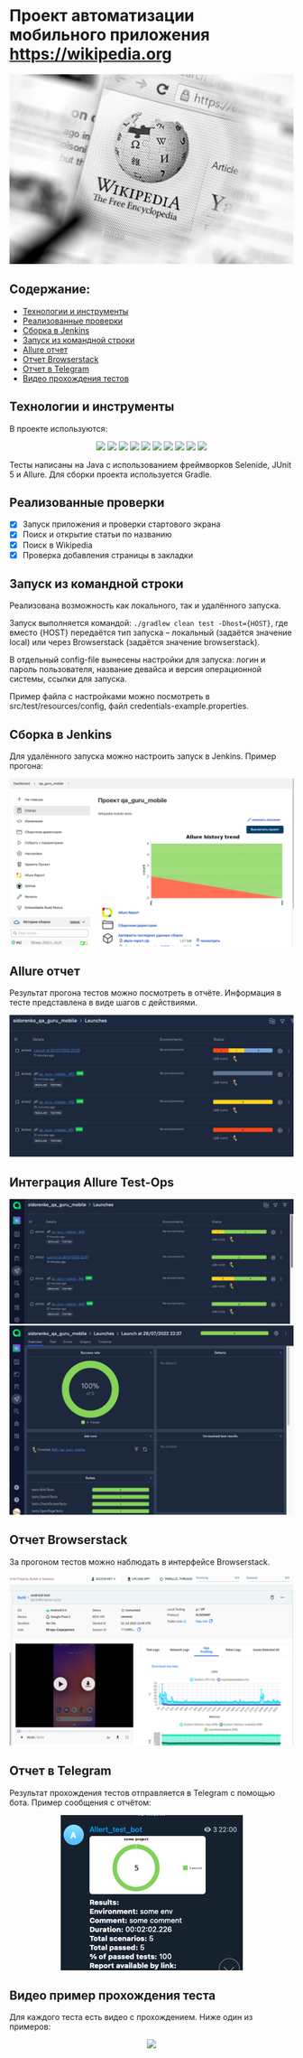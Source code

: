 # Проект автоматизации мобильного приложения https://wikipedia.org

<img src="images/screenshots/Wikipedia.jpeg">

## Содержание:

* <a href="#link-технологии-и-инструменты">Технологии и инструменты</a>
* <a href="#link-реализованные-проверки">Реализованные проверки</a>
* <a href="#link-сборка-в-jenkins">Сборка в Jenkins</a>
* <a href="#link-запуск-из-инструменты-командной-строки">Запуск из командной строки</a>
* <a href="#link-allure-отчет">Allure отчет</a>
* <a href="#link-отчет-browserstack">Отчет Browserstack</a>
* <a href="#link-отчет-в-telegram">Отчет в Telegram</a>
* <a href="#link-видео-прохождения-тестов">Видео прохождения тестов</a>


## Технологии и инструменты
В проекте используются:

<p align="center">
<img width="6%" src="images/logo/Java.svg">
<img width="6%" src="images/logo/Intelij_IDEA.svg">
<img width="6%" src="images/logo/Gradle.svg">
<img width="6%" src="images/logo/JUnit5.svg">
<img width="6%" src="images/logo/Jenkins.svg">
<img width="6%" src="images/logo/Selenide.svg">
<img width="6%" src="images/logo/Selenoid.svg">
<img width="6%" src="images/logo/GitHub.svg">
<img width="6%" src="images/logo/Allure_Report.svg">
<img width="6%" src="images/logo/Telegram.svg">
</p>

Тесты написаны на Java с использованием фреймворков Selenide, JUnit 5 и Allure. Для сборки проекта используется Gradle.

## Реализованные проверки
- [x] Запуск приложения и проверки стартового экрана
- [x] Поиск и открытие статьи по названию
- [x] Поиск в Wikipedia
- [x] Проверка добавления страницы в закладки

## Запуск из командной строки
Реализована возможность как локального, так и удалённого запуска.

Запуск выполняется командой:
`./gradlew clean test -Dhost={HOST}`, где вместо {HOST} передаётся тип запуска – 
локальный (задаётся значение local) или через Browserstack (задаётся значение browserstack).

В отдельный config-file вынесены настройки для запуска: логин и пароль пользователя, 
название девайса и версия операционной системы, ссылки для запуска.

Пример файла с настройками можно посмотреть в src/test/resources/config, файл credentials-example.properties.

## Сборка в Jenkins
Для удалённого запуска можно настроить запуск в Jenkins. Пример прогона:

<img src="images/screenshots/jenkins_report.png">

## Allure отчет
Результат прогона тестов можно посмотреть в отчёте. Информация в тесте представлена в виде шагов с действиями.

<img src="images/screenshots/test_example.png">

## Интеграция Allure Test-Ops
<img src="images/screenshots/allureto.png">
<img src="images/screenshots/allureto2.png">

## Отчет Browserstack
За прогоном тестов можно наблюдать в интерфейсе Browserstack.

<img src="images/screenshots/browserstack.png">

## Отчет в Telegram
Результат прохождения тестов отправляется в Telegram с помощью бота. Пример сообщения с отчётом:

<p align="center">
<img src="images/screenshots/telegram_report.png">
</p>

## Видео пример прохождения теста
Для каждого теста есть видео с прохождением. Ниже один из примеров:

<p align="center">
<img src="images/gif/bbf5a47f161a9f03eead5ef5fef16323ae502642.gif">
</p>
